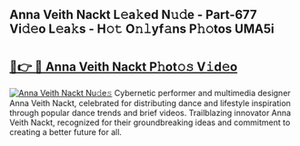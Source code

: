 ## Anna Veith Nackt L𝚎a𝚔ed N𝚞𝚍e - Part-677 Vi𝚍𝚎o L𝚎a𝚔s - H𝚘𝚝 O𝚗𝚕yf𝚊ns P𝚑𝚘tos UMA5i

# <h2><a href="http://kfcj56.oniu.top/?m=Anna+Veith+Nackt">🔗👉 🔴 Anna Veith Nackt P𝚑ot𝚘𝚜 V𝚒d𝚎o</a></h2>

[![Anna Veith Nackt Nu𝚍e𝚜](https://i.imgur.com/0qMVB7G.gif)](http://kfcj56.oniu.top/?m=Anna+Veith+Nackt)
Cybernetic performer and multimedia designer Anna Veith Nackt, celebrated for distributing dance and lifestyle inspiration through popular dance trends and brief videos. Trailblazing innovator Anna Veith Nackt, recognized for their groundbreaking ideas and commitment to creating a better future for all.  
